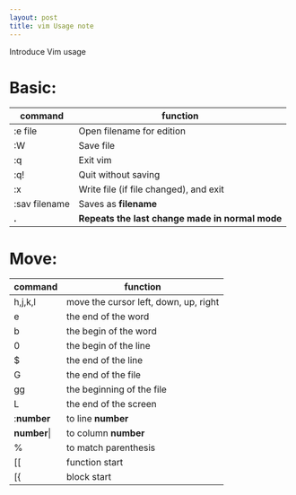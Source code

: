 ```yaml
---
layout: post
title: vim Usage note
---
```

Introduce Vim usage
<!--more-->

Basic:
===

   command          |  function  
---------------  |  --------------------
:e file       | Open filename for edition   
:W            | Save file 
:q            | Exit vim
:q!           | Quit without saving
:x            | Write file (if file changed), and exit
:sav filename | Saves as **filename**
**.**         | **Repeats the last change made in normal mode**


Move:
===

 command | function  
 | ---------------- | --------------------------------------------------|
  h,j,k,l | move the cursor left, down, up, right
  e | the end of the word
  b | the begin of the word
  0 | the begin of the line
  $ | the end of the line
  G | the end of the file
  gg| the beginning of the file
  L | the end of the screen
  :**number** | to line **number**
  **number**\| | to column **number**
  % | to match parenthesis
  [[ | function start
  [{ | block start
  
  
  
  